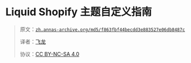 # Liquid Shopify 主题自定义指南

> 原文：[`zh.annas-archive.org/md5/f863fbf44becdd3e883527e06db8487c`](https://zh.annas-archive.org/md5/f863fbf44becdd3e883527e06db8487c)
> 
> 译者：[飞龙](https://github.com/wizardforcel)
> 
> 协议：[CC BY-NC-SA 4.0](http://creativecommons.org/licenses/by-nc-sa/4.0/)